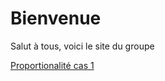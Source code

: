 # Bienvenue

Salut à tous, voici le site du groupe

[Proportionalité cas 1](./res/exerciseur_pourcentage1_550×700.ggb)
